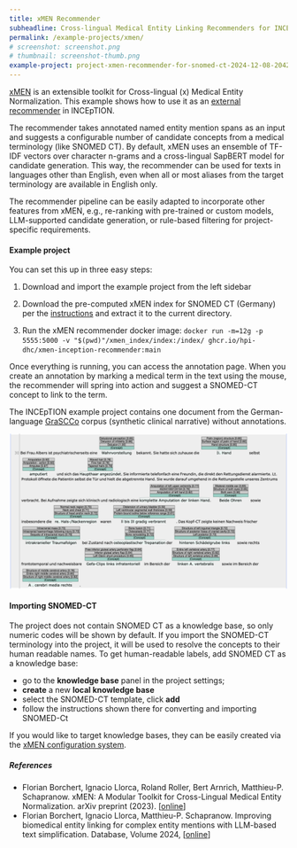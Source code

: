 ```yaml
---
title: xMEN Recommender
subheadline: Cross-lingual Medical Entity Linking Recommenders for INCEpTION
permalink: /example-projects/xmen/
# screenshot: screenshot.png
# thumbnail: screenshot-thumb.png
example-project: project-xmen-recommender-for-snomed-ct-2024-12-08-204244.zip
---
```


[xMEN][1] is an extensible toolkit for Cross-lingual (x) Medical Entity Normalization. 
This example shows how to use it as an [external recommender][2] in INCEpTION.

The recommender takes annotated named entity mention spans as an input and suggests a configurable number of candidate concepts from a medical terminology (like SNOMED CT). 
By default, xMEN uses an ensemble of TF-IDF vectors over character n-grams and a cross-lingual SapBERT model for candidate generation. 
This way, the recommender can be used for texts in languages other than English, even when all or most aliases from the target terminology are available in English only.

The recommender pipeline can be easily adapted to incorporate other features from xMEN, e.g., re-ranking with pre-trained or custom models, LLM-supported candidate generation, or rule-based filtering for project-specific requirements.

#### Example project

You can set this up in three easy steps:

1. Download and import the example project from the left sidebar

2. Download the pre-computed xMEN index for SNOMED CT (Germany) per the [instructions][2] and extract it to the current directory.

3. Run the xMEN recommender docker image: `docker run -m=12g -p 5555:5000 -v "$(pwd)"/xmen_index/index:/index/ ghcr.io/hpi-dhc/xmen-inception-recommender:main` 

Once everything is running, you can access the annotation page. 
When you create an annotation by marking a medical term in the text using the mouse, the recommender will spring into action and suggest a SNOMED-CT concept to link to the term.


The INCEpTION example project contains one document from the German-language [GraSCCo][3] corpus (synthetic clinical narrative) without annotations.

![layer_config](recommender.png)

#### Importing SNOMED-CT

The project does not contain SNOMED CT as a knowledge base, so only numeric codes will be shown by default. 
If you import the SNOMED-CT terminology into the project, it will be used to resolve the concepts to their human readable names.
To get human-readable labels, add SNOMED CT as a knowledge base:

* go to the **knowledge base** panel in the project settings;
* **create** a new **local knowledge base**
* select the SNOMED-CT template, click **add**
* follow the instructions shown there for converting and importing SNOMED-Ct

If you would like to target knowledge bases, they can be easily created via the [xMEN configuration system][1].

[1]: https://github.com/hpi-dhc/xmen
[2]: https://github.com/hpi-dhc/xmen-inception-recommender
[3]: https://pubmed.ncbi.nlm.nih.gov/36073490/

##### References

* Florian Borchert, Ignacio Llorca, Roland Roller, Bert Arnrich, Matthieu-P. Schapranow.
  xMEN: A Modular Toolkit for Cross-Lingual Medical Entity Normalization.
  arXiv preprint (2023).
  [[online](https://arxiv.org/abs/2310.11275)]
* Florian Borchert, Ignacio Llorca, Matthieu-P. Schapranow.
  Improving biomedical entity linking for complex entity mentions with LLM-based text simplification.
  Database, Volume 2024,
  [[online](https://doi.org/10.1093/database/baae067)]

